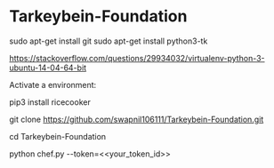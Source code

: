 # Tarkeybein-Foundation

sudo apt-get install git
sudo apt-get install python3-tk

https://stackoverflow.com/questions/29934032/virtualenv-python-3-ubuntu-14-04-64-bit

Activate a environment:

pip3 install ricecooker

git clone https://github.com/swapnil106111/Tarkeybein-Foundation.git

cd Tarkeybein-Foundation

python chef.py --token=<<your_token_id>>




